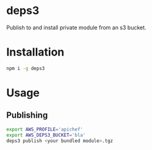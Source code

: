 deps3
======
Publish to and install private module from an s3 bucket.

# Installation

```bash
npm i -g deps3
```

# Usage

## Publishing

```bash
export AWS_PROFILE='apichef'
export AWS_DEPS3_BUCKET='bla'
deps3 publish <your bundled module>.tgz
```